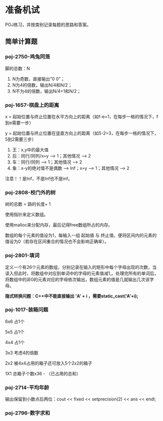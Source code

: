 # 准备机试
POJ练习，并按类别记录每题的思路和答案。

## 简单计算题

### poj-2750-鸡兔同笼
脚的总数：N
1. N为奇数，直接输出“0 0”；
2. N为4的倍数，输出N/4和N/2；
3. N不为4的倍数，输出N/4+1和N/2；

### poj-1657-棋盘上的距离
x = 起始位置与终止位置在水平方向上的距离（如f-e=1，在每步一格的情况下，f到e需要一步）

y = 起始位置与终止位置在竖直方向上的距离（如5-2=3，在每步一格的情况下，5到2需要三步）

1. 王：x,y中的最大值
2. 后：同行/同列/x=y --> 1；其他情况 --> 2
3. 车：同行/同列 --> 1；其他情况 --> 2
4. 象：x-y的绝对值不是偶数 --> Inf；x=y --> 1；其他情况 --> 2

注意！！是Inf，不是lnf也不是inf。

### poj-2808-校门外的树
树的总数 = 路的长度+ 1

使用指针来定义数组。

使用malloc来分配内存，最后记得free数组所占的内存。

数组的每个元素的值设为1，每输入一组 起始值 与 终止值，便将区间内的元素的值设为0（若存在区间重合的情况也不会影响正确率）。

### poj-2801-填词
定义一个有26个元素的数组，分别记录在输入的矩形中每个字母出现的次数，当读入但此时，将数组中对应到单词中的字母的元素值减1,。处理完所有的单词后，将数组中的非0的元素对应的字母依次输出，数组元素的值是几就输出几次该字母。

**隐式转换问题：C++中不能直接输出 'A' + i ，需要static_cast<char>('A'+i);**
  
### poj-1017-装箱问题
6x6 占1个

5x5 占1个

4x4 占1个

3x3 考虑4的倍数

2x2 被4x4占用的箱子还可放入5个2x2的箱子

1X1 总箱子个数x36 - （已占用的总和）

### poj-2714-平均年龄
输出保留到小数点后两位：cout << fixed << setprecision(2) << ans << endl;

### poj-2796-数字求和


